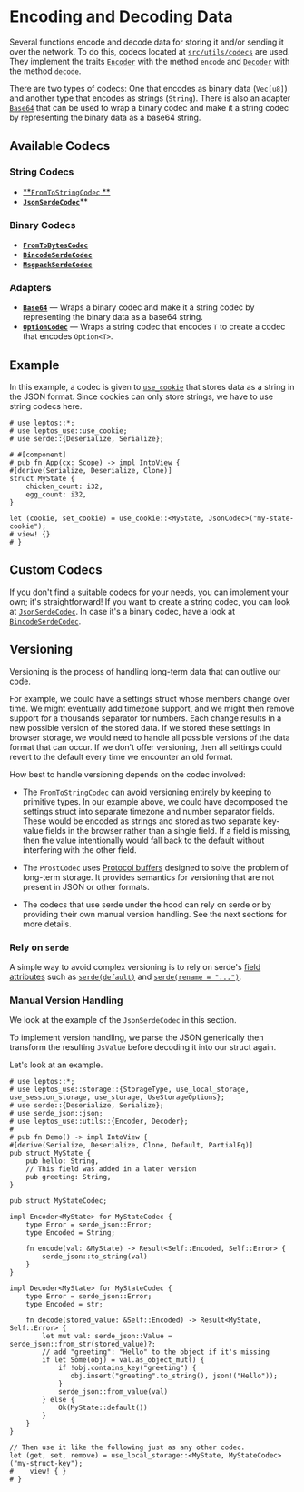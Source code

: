 # Encoding and Decoding Data

Several functions encode and decode data for storing it and/or sending it over the network. To do this, codecs
located at [`src/utils/codecs`](https://github.com/Synphonyte/leptos-use/tree/main/src/utils/codecs) are used. They
implement the traits [`Encoder`](https://github.com/Synphonyte/leptos-use/blob/main/src/utils/codecs/mod.rs#L9) with the
method `encode` and [`Decoder`](https://github.com/Synphonyte/leptos-use/blob/main/src/utils/codecs/mod.rs#L17) with the
method `decode`.

There are two types of codecs: One that encodes as binary data (`Vec[u8]`) and another type that encodes as
strings (`String`). There is also an adapter
[`Base64`](https://github.com/Synphonyte/leptos-use/blob/main/src/utils/codecs/string/base64.rs) that can be used to
wrap a binary codec and make it a string codec by representing the binary data as a base64 string.

## Available Codecs

### String Codecs

- [**`FromToStringCodec`
  **](https://github.com/Synphonyte/leptos-use/blob/main/src/utils/codecs/string/from_to_string.rs)
- [**`JsonSerdeCodec`**](https://github.com/Synphonyte/leptos-use/blob/main/src/utils/codecs/string/json_serde.rs)**

### Binary Codecs

- [**`FromToBytesCodec`**](https://github.com/Synphonyte/leptos-use/blob/main/src/utils/codecs/binary/from_to_bytes.rs)
- [**`BincodeSerdeCodec`**](https://github.com/Synphonyte/leptos-use/blob/main/src/utils/codecs/binary/bincode_serde.rs)
- [**`MsgpackSerdeCodec`**](https://github.com/Synphonyte/leptos-use/blob/main/src/utils/codecs/binary/msgpack_serde.rs)

### Adapters

- [**`Base64`**](https://github.com/Synphonyte/leptos-use/blob/main/src/utils/codecs/string/base64.rs) —
  Wraps a binary codec and make it a string codec by representing the binary data as a base64 string.
- [**`OptionCodec`**](https://github.com/Synphonyte/leptos-use/blob/main/src/utils/codecs/option.rs) —
  Wraps a string codec that encodes `T` to create a codec that encodes `Option<T>`.

## Example

In this example, a codec is given to [`use_cookie`](browser/use_cookie.md) that stores data as a string in the JSON
format. Since cookies can only store strings, we have to use string codecs here.

```rust,noplayground
# use leptos::*;
# use leptos_use::use_cookie;
# use serde::{Deserialize, Serialize};

# #[component]
# pub fn App(cx: Scope) -> impl IntoView {
#[derive(Serialize, Deserialize, Clone)]
struct MyState {
    chicken_count: i32,
    egg_count: i32,
}

let (cookie, set_cookie) = use_cookie::<MyState, JsonCodec>("my-state-cookie");    
# view! {}
# }
```

## Custom Codecs

If you don't find a suitable codecs for your needs, you can implement your own; it's straightforward! If you want to
create a string codec, you can look
at [`JsonSerdeCodec`](https://github.com/Synphonyte/leptos-use/blob/main/src/utils/codecs/string/json_serde.rs).
In case it's a binary codec, have a look
at [`BincodeSerdeCodec`](https://github.com/Synphonyte/leptos-use/blob/main/src/utils/codecs/binary/bincode_serde.rs).

## Versioning

Versioning is the process of handling long-term data that can outlive our code.

For example, we could have a settings struct whose members change over time. We might eventually
add timezone support, and we might then remove support for a thousands separator for numbers.
Each change results in a new possible version of the stored data. If we stored these settings
in browser storage, we would need to handle all possible versions of the data format that can
occur. If we don't offer versioning, then all settings could revert to the default every time we
encounter an old format.

How best to handle versioning depends on the codec involved:

- The `FromToStringCodec` can avoid versioning entirely by keeping
  to primitive types. In our example above, we could have decomposed the settings struct into
  separate timezone and number separator fields. These would be encoded as strings and stored as
  two separate key-value fields in the browser rather than a single field. If a field is missing,
  then the value intentionally would fall back to the default without interfering with the other
  field.

- The `ProstCodec` uses [Protocol buffers](https://protobuf.dev/overview/)
  designed to solve the problem of long-term storage. It provides semantics for versioning that
  are not present in JSON or other formats.

- The codecs that use serde under the hood can rely on serde or by
  providing their own manual version handling. See the next sections for more details.

### Rely on `serde`

A simple way to avoid complex versioning is to rely on serde's [field attributes](https://serde.rs/field-attrs.html)
such as [`serde(default)`](https://serde.rs/field-attrs.html#default)
and [`serde(rename = "...")`](https://serde.rs/field-attrs.html#rename).

### Manual Version Handling

We look at the example of the `JsonSerdeCodec` in this section.

To implement version handling, we parse the JSON generically then transform the
resulting `JsValue` before decoding it into our struct again.

Let's look at an example.

 ```rust,noplayground
 # use leptos::*;
 # use leptos_use::storage::{StorageType, use_local_storage, use_session_storage, use_storage, UseStorageOptions};
 # use serde::{Deserialize, Serialize};
 # use serde_json::json;
 # use leptos_use::utils::{Encoder, Decoder};
 #
 # pub fn Demo() -> impl IntoView {
 #[derive(Serialize, Deserialize, Clone, Default, PartialEq)]
 pub struct MyState {
     pub hello: String,
     // This field was added in a later version
     pub greeting: String,
 }

 pub struct MyStateCodec;

 impl Encoder<MyState> for MyStateCodec {
     type Error = serde_json::Error;
     type Encoded = String;

     fn encode(val: &MyState) -> Result<Self::Encoded, Self::Error> {
         serde_json::to_string(val)
     }
 }

 impl Decoder<MyState> for MyStateCodec {
     type Error = serde_json::Error;
     type Encoded = str;

     fn decode(stored_value: &Self::Encoded) -> Result<MyState, Self::Error> {
         let mut val: serde_json::Value = serde_json::from_str(stored_value)?;
         // add "greeting": "Hello" to the object if it's missing
         if let Some(obj) = val.as_object_mut() {
             if !obj.contains_key("greeting") {
                obj.insert("greeting".to_string(), json!("Hello"));
             }
             serde_json::from_value(val)
         } else {
             Ok(MyState::default())
         }
     }
 }

 // Then use it like the following just as any other codec.
 let (get, set, remove) = use_local_storage::<MyState, MyStateCodec>("my-struct-key");
 #    view! { }
 # }
 ```
